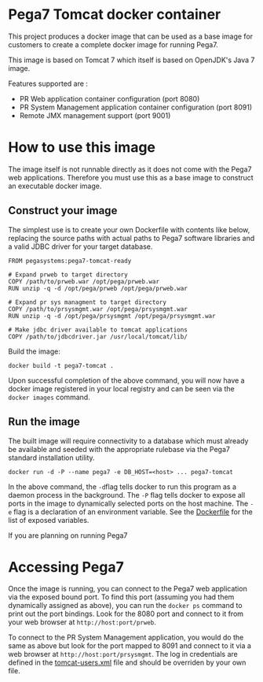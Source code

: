 # Pega7 Tomcat docker container

This project produces a docker image that can be used as a base image for
 customers to create a complete docker image for running Pega7.  

This image is based on Tomcat 7 which itself is based on OpenJDK's Java 7 image. 

Features supported are :

* PR Web application container configuration (port 8080)
* PR System Management application container configuration (port 8091)
* Remote JMX management support (port 9001)

# How to use this image

The image itself is not runnable directly as it does not come with the Pega7
 web applications.  Therefore you must use this as a base image to construct an 
 executable docker image.

## Construct your image

The simplest use is to create your own Dockerfile with contents like below,
 replacing the source paths with actual paths to Pega7 software libraries
 and a valid JDBC driver for your target database.

    FROM pegasystems:pega7-tomcat-ready
    
    # Expand prweb to target directory
    COPY /path/to/prweb.war /opt/pega/prweb.war
    RUN unzip -q -d /opt/pega/prweb /opt/pega/prweb.war
    
    # Expand pr sys managment to target directory
    COPY /path/to/prsysmgmt.war /opt/pega/prsysmgmt.war
    RUN unzip -q -d /opt/pega/prsysmgmt /opt/pega/prsysmgmt.war
     
    # Make jdbc driver available to tomcat applications
    COPY /path/to/jdbcdriver.jar /usr/local/tomcat/lib/

Build the image:

    docker build -t pega7-tomcat .

Upon successful completion of the above command, you will now have a docker
image registered in your local registry and can be seen via the `docker images` command.

## Run the image

The built image will require connectivity to a database which must already be 
 available and seeded with the appropriate rulebase via the Pega7 standard installation
 utility.

    docker run -d -P --name pega7 -e DB_HOST=<host> ... pega7-tomcat

In the above command, the `-d`flag  tells docker to run this program as a daemon process in 
 the background.  The `-P` flag tells docker to expose all ports in the image to dynamically
 selected ports on the host machine.  The `-e` flag is a declaration of an environment
 variable.  See the [Dockerfile](Dockerfile) for the list of exposed variables.

If you are planning on running Pega7 

# Accessing Pega7

Once the image is running, you can connect to the Pega7 web application via the exposed bound
port.  To find this port (assuming you had them dynamically assigned as above), you can run 
the `docker ps` command to print out the port bindings.  Look for the 8080 port and connect to
it from your web browser at `http://host:port/prweb`.

To connect to the PR System Management application, you would do the same as above but look for
the port mapped to 8091 and connect to it via a web browser at `http://host:port/prsysmgmt`. 
The log in credentials are defined in the [tomcat-users.xml](conf/tomcat-users.xml) file and should be overriden by your own file.
